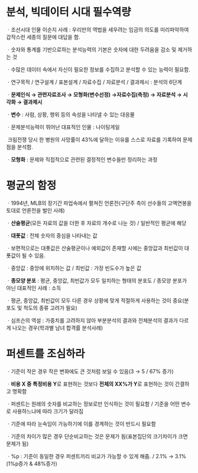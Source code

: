 # 분석, 빅데이터 시대 필수역량

ㆍ조선시대 인물 이순지  사례 : 우리만의 역법을 세우려는 임금의 의도를 미리파악하여 갑작스런 세종의 질문에 대답을 함.

ㆍ숫자와 통계를 기반으로하는 분석능력의 기본은 숫자에 대한 두려움을 감소 및 제거하는 것

ㆍ수많은 데이터 속에서 자신이 필요한 정보를 수집하고 분석할 수 있는 능력이 필요함.

ㆍ연구목적 / 연구설계 / 표본설계 / 자료수집 / 자료분석 / 결과제시 : 분석의 6단계

ㆍ**문제인식 → 관련자료조사 → 모형화(변수선정) →자료수집(측정) → 자료분석 → 시각화 → 결과제시**  

ㆍ**변수** : 사람, 상황, 행위 등의 속성을 나타낼 수 있는 대응물 

ㆍ문제분석능력이 뛰어난 대표적인 인물 : 나이팅게일 

​	크림전쟁 당시 한 병원의 사망률이 43%에 달하는 이유를 스스로 자료를 기록하여 문제점을 분석함.

ㆍ**모형화** : 문제와 직접적으로 관련된 결정적인 변수들만 정리하는 과정

# 평균의 함정

ㆍ1994년, MLB의 장기간 파업속에서 펼쳐진 언론전(구단주 측이 선수들의 고액연봉을 토대로 언론전을 벌인 사례)

ㆍ**산술평균**(모든 자료의 값을 더한 후 자료의 개수로 나눈 것) / 일반적인 평균에 해당

ㆍ**대푯값** : 전체 숫자의 중심을 나타내는 값

ㆍ보편적으로는 대푯값은 산술평균이나 예외값이 존재할 시에는 중앙값과 최빈값이 대푯값이 될 수 있음.

ㆍ중앙값 : 중앙에 위치하는 값 / 최빈값 : 가장 빈도수가 높은 값

ㆍ**종모양 분포** : 평균, 중앙값, 최빈값가 모두 일치하는 형태의 분포도 / 종모양 분포가 아닌 대표적인 사례 : 소득

ㆍ평균, 중앙값, 최빈값이 모두 다른 경우 상황에 맞게 적절하게 사용하는 것이 중요(분포도 및 척도의 종류 고려가 필요)

ㆍ심프슨의 역설 : 가중치를 고려하지 않아 부분분석의 결과와 전체분석의 결과가 다르게 나오는 경우(학과별 남녀 합격률 분석사례)

# 퍼센트를 조심하라

ㆍ기준이 작은 경우 작은 변화에도 큰 것처럼 보일 수 있음(3 → 5 / 67% 증가)

ㆍ**비용 X 중 특정비용 Y**로 표현하는 것보다 **전체의 XX%가 Y**로 표현하는 것이 간결하고 명확함

ㆍ퍼센트는 원래의 숫자를 비교하는 정보로만 인식하는 것이 필요함 / 기준을 어떤 변수로 사용하느냐에 따라 크기가 달라짐

ㆍ기준에 따라 눈속임이 가능하기에 이를 경계하는 것이 반드시 필요함

ㆍ기준의 차이가 많은 경우 단순비교하는 것은 문제가 됨(표본집단의 크기차이가 크면 문제가 됨)

ㆍ%p : 기준이 동일한 경우 퍼센트끼리 비교가 가능할 수 있게 해줌. / 2.1% → 3.1%(1%p증가 & 48%증가)